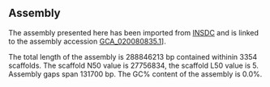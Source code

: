 **Assembly**
--------

The assembly presented here has been imported from [INSDC](http://www.insdc.org) and is linked to the assembly accession [GCA\_020080835.1](http://www.ebi.ac.uk/ena/data/view/GCA_020080835.1)].

The total length of the assembly is 288846213 bp contained withinin 3354 scaffolds.
The scaffold N50 value is 27756834, the scaffold L50 value is 5.
Assembly gaps span 131700 bp. The GC% content of the assembly is 0.0%.
